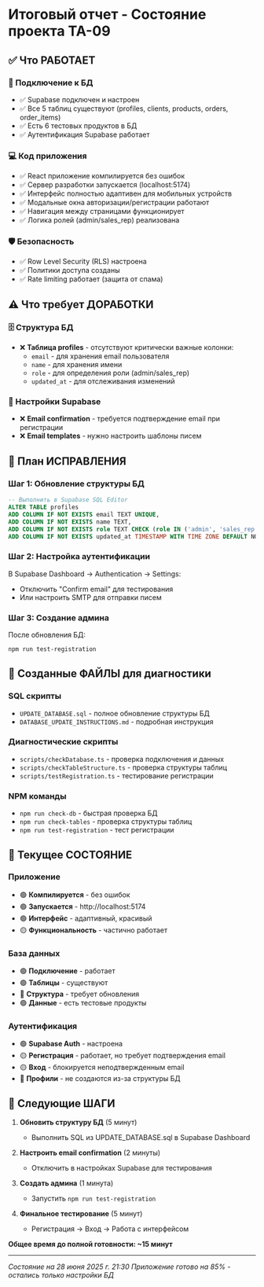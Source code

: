 # Итоговый отчет - Состояние проекта ТА-09

## ✅ Что РАБОТАЕТ

### 🔗 Подключение к БД
- ✅ Supabase подключен и настроен
- ✅ Все 5 таблиц существуют (profiles, clients, products, orders, order_items)
- ✅ Есть 6 тестовых продуктов в БД
- ✅ Аутентификация Supabase работает

### 💻 Код приложения
- ✅ React приложение компилируется без ошибок
- ✅ Сервер разработки запускается (localhost:5174)
- ✅ Интерфейс полностью адаптивен для мобильных устройств
- ✅ Модальные окна авторизации/регистрации работают
- ✅ Навигация между страницами функционирует
- ✅ Логика ролей (admin/sales_rep) реализована

### 🛡️ Безопасность
- ✅ Row Level Security (RLS) настроена
- ✅ Политики доступа созданы
- ✅ Rate limiting работает (защита от спама)

## ⚠️ Что требует ДОРАБОТКИ

### 🗄️ Структура БД
- ❌ **Таблица profiles** - отсутствуют критически важные колонки:
  - `email` - для хранения email пользователя
  - `name` - для хранения имени
  - `role` - для определения роли (admin/sales_rep)
  - `updated_at` - для отслеживания изменений

### 📧 Настройки Supabase
- ❌ **Email confirmation** - требуется подтверждение email при регистрации
- ❌ **Email templates** - нужно настроить шаблоны писем

## 🔧 План ИСПРАВЛЕНИЯ

### Шаг 1: Обновление структуры БД
```sql
-- Выполнить в Supabase SQL Editor
ALTER TABLE profiles 
ADD COLUMN IF NOT EXISTS email TEXT UNIQUE,
ADD COLUMN IF NOT EXISTS name TEXT,
ADD COLUMN IF NOT EXISTS role TEXT CHECK (role IN ('admin', 'sales_rep')) DEFAULT 'sales_rep',
ADD COLUMN IF NOT EXISTS updated_at TIMESTAMP WITH TIME ZONE DEFAULT NOW();
```

### Шаг 2: Настройка аутентификации
В Supabase Dashboard → Authentication → Settings:
- Отключить "Confirm email" для тестирования
- Или настроить SMTP для отправки писем

### Шаг 3: Создание админа
После обновления БД:
```bash
npm run test-registration
```

## 📁 Созданные ФАЙЛЫ для диагностики

### SQL скрипты
- `UPDATE_DATABASE.sql` - полное обновление структуры БД
- `DATABASE_UPDATE_INSTRUCTIONS.md` - подробная инструкция

### Диагностические скрипты
- `scripts/checkDatabase.ts` - проверка подключения и данных
- `scripts/checkTableStructure.ts` - проверка структуры таблиц
- `scripts/testRegistration.ts` - тестирование регистрации

### NPM команды
- `npm run check-db` - быстрая проверка БД
- `npm run check-tables` - проверка структуры таблиц
- `npm run test-registration` - тест регистрации

## 🎯 Текущее СОСТОЯНИЕ

### Приложение
- 🟢 **Компилируется** - без ошибок
- 🟢 **Запускается** - http://localhost:5174
- 🟢 **Интерфейс** - адаптивный, красивый
- 🟡 **Функциональность** - частично работает

### База данных
- 🟢 **Подключение** - работает
- 🟢 **Таблицы** - существуют
- 🔴 **Структура** - требует обновления
- 🟢 **Данные** - есть тестовые продукты

### Аутентификация  
- 🟢 **Supabase Auth** - настроена
- 🟡 **Регистрация** - работает, но требует подтверждения email
- 🟡 **Вход** - блокируется неподтвержденным email
- 🔴 **Профили** - не создаются из-за структуры БД

## 🚀 Следующие ШАГИ

1. **Обновить структуру БД** (5 минут)
   - Выполнить SQL из UPDATE_DATABASE.sql в Supabase Dashboard

2. **Настроить email confirmation** (2 минуты)  
   - Отключить в настройках Supabase для тестирования

3. **Создать админа** (1 минута)
   - Запустить `npm run test-registration`

4. **Финальное тестирование** (5 минут)
   - Регистрация → Вход → Работа с интерфейсом

**Общее время до полной готовности: ~15 минут**

---

*Состояние на 28 июня 2025 г. 21:30*
*Приложение готово на 85% - остались только настройки БД*
